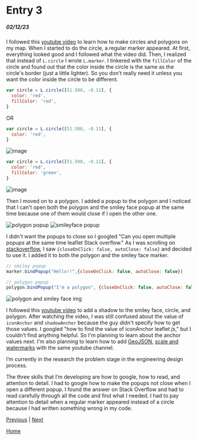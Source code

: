 # Entry 3
##### 02/12/23

I followed this [youtube video](https://www.youtube.com/watch?v=OYjFR_CGV8o&list=PLGHe6Moaz52PUNP4DtIshALDogSURIlYB&index=3) to learn how to make circles and polygons on my map. When I started to do the circle, a regular marker appeared. At first, everything looked good and I followed what the video did. Then, I realized that instead of `L.circle` I wrote `L.marker`. I tinkered with the `fillColor` of the circle and found out that the color inside the circle is the same as the circle's border (just a little lighter). So you don't really need it unless you want the color inside the circle to be different.

``` js
var circle = L.circle([51.508, -0.11], {
  color: 'red',
  fillColor: 'red',
}
```

OR

``` js
var circle = L.circle([51.508, -0.11], {
  color: 'red',
}
```

![image](https://user-images.githubusercontent.com/91745172/218330489-1685ea5e-7063-4775-9c77-1d2c180bd5b6.png)


``` js
var circle = L.circle([51.508, -0.11], {
  color: 'red',
  fillColor: 'green',
}
```
![image](https://user-images.githubusercontent.com/91745172/218330591-f803d765-7e19-4ab0-98c7-0d8fc04c26a1.png)

Then I moved on to a polygon. I added a popup to the polygon and I noticed that I can't open both the polygon and the smiley face popup at the same time because one of them would close if I open the other one.

![polygon popup](https://user-images.githubusercontent.com/91745172/218325282-7ef1a5b1-dbf8-4042-ac37-80a1f4b40d05.png)
![smileyface popup](https://user-images.githubusercontent.com/91745172/218325304-4a979ed3-16f5-4140-8ed4-3428a1d93cf1.png)

I didn't want the popups to close so I googled "Can you open multiple popups at the same time leaflet Stack overflow." As I was scrolling on [stackoverflow](https://stackoverflow.com/questions/38957585/how-can-i-open-multiple-popups-in-leaflet-marker-at-a-time), I saw `{closeOnClick: false, autoClose: false}` and decided to use it. I added it to both the polygon and the smiley face marker.

``` js
// smiley popup
marker.bindPopup("Hello!!",{closeOnClick: false, autoClose: false})

// polygon popup
polygon.bindPopup("I'm a polygon", {closeOnClick: false, autoClose: false})
```

![polygon and smiley face img](https://user-images.githubusercontent.com/91745172/218325234-4afb66ce-ec28-4d9c-b3e3-9bc91c1bdc90.png)

I followed this [youtube video](https://www.youtube.com/watch?v=wnsEYm9hF0o&list=PLGHe6Moaz52PUNP4DtIshALDogSURIlYB&index=4&ab_channel=MapTiler) to add a shadow to the smiley face, circle, and polygon. After watching the video, I was still confused about the value of `iconAnchor` and `shadowAnchor` because the guy didn't specify how to get those values. I googled "how to find the value of iconAnchor leaflet js," but I couldn't find anything helpful. So I'm planning to learn about the anchor values next. I'm also planning to learn how to add [GeoJSON](RIlYB&index=5&ab_channel=MapTiler), [scale and watermarks](https://www.youtube.com/watch?v=SfBkBBM4U8U&list=PLGHe6Moaz52PUNP4DtIshALDogSURIlYB&index=6&ab_channel=MapTiler) with the same youtube channel.

I’m currently in the research the problem stage in the engineering design process.

The three skills that I’m developing are how to google, how to read, and attention to detail. I had to google how to make the popups not close when I open a different popup. I found the answer on Stack Overflow and had to read carefully through all the code and find what I needed. I had to pay attention to detail when a regular marker appeared instead of a circle because I had written something wrong in my code.

[Previous](entry02.md) | [Next](entry04.md)

[Home](../README.md)
